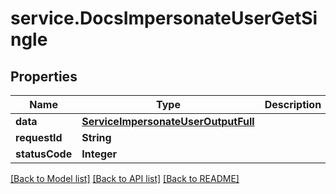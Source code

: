 # service.DocsImpersonateUserGetSingle

## Properties
Name | Type | Description | Notes
------------ | ------------- | ------------- | -------------
**data** | [**ServiceImpersonateUserOutputFull**](ServiceImpersonateUserOutputFull.md) |  | [optional] 
**requestId** | **String** |  | [optional] 
**statusCode** | **Integer** |  | [optional] 

[[Back to Model list]](../README.md#documentation-for-models) [[Back to API list]](../README.md#documentation-for-api-endpoints) [[Back to README]](../README.md)


